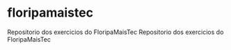 # floripamaistec
Repositorio dos exercicios do FloripaMaisTec
Repositorio dos exercicios do FloripaMaisTec
